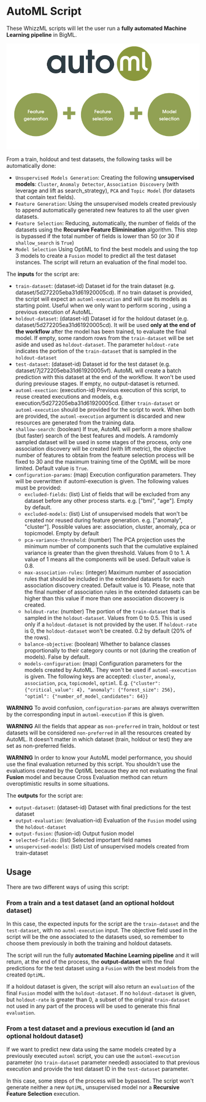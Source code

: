 # AutoML Script

These WhizzML scripts will let the user run a **fully automated
Machine Learning pipeline** in BigML.

![BigML AutoML Steps](../res/steps.png)

From a train, holdout and test datasets, the following tasks will
be automatically done:

-  `Unsupervised Models Generation`: Creating the following
  **unsupervised models**: `Cluster`, `Anomaly Detector`, `Association
  Discovery` (with leverage and lift as search_strategy), `PCA` and
  `Topic Model` (for datasets that contain text fields).
-  `Feature Generation`: Using the unsupervised models created
  previously to append automatically generated new features to all the
  user given datasets.
- `Feature Selection`: Reducing, automatically, the number of fields
  of the datasets using the **Recursive Feature Eliminination**
  algorithm. This step is bypassed if the total number of fields is
  lower than 50 (or 30 if `shallow_search` is `True`)
-  `Model Selection` Using OptiML to find the best models and using
  the top 3 models to create a `Fusion` model to predict all the test
  dataset instances. The script will return an evaluation of the final
  model too.


The **inputs** for the script are:

* `train-dataset`: (dataset-id) Dataset id for the train dataset
  (e.g. dataset/5d272205eba31d61920005cd). If no train dataset is
  provided, the script will expect an `automl-execution` and will use
  its models as starting point. Useful when we only want to perform
  scoring , using  a previous execution of AutoML.
* `holdout-dataset`: (dataset-id) Dataset id for the holdout dataset
  (e.g. dataset/5d272205ea31d61920005cd). It will be used **only at
  the end of the workflow** after the model has been trained, to
  evaluate the final model. If empty, some random rows from the
  `train-dataset` will be set aside and used as `holdout-dataset`. The
  parameter `holdout-rate` indicates the portion of the
  `train-dataset` that is sampled in the `holdout-dataset`
* `test-dataset`: (dataset-id) Dataset id for the test dataset
  (e.g. dataset/7j272205eba31d61920005vf). AutoML will create a batch
  prediction with this dataset at the end of the workflow. It won't be
  used during previouse stages. If empty, no output-dataset
  is returned.
* `automl-exection`: (execution-id) Previous execution of this script, to
  reuse created executions and models,
  e.g. execution/5d272205eba31d61920005cd. Either `train-dataset` or
  `automl-execution` should be provided for the script to work. When
  both are provided, the `automl-execution` argument is discarded and
  new resources are generated from the training data.
* `shallow-search`: (boolean) If true, AutoML will perform a more
  shallow (but faster) search of the best features and models. A
  ramdomly sampled dataset will be used in some stages of the process,
  only one association discovery will be created (with lift metric),
  the objective number of features to obtain from the feature
  selection process will be fixed to 30 and the maximum training time
  of the OptiML will be more limited. Default value is `True`.
* `configuration-params`: (map) Execution configuration
  parameters. They will be overwritten if automl-execution is
  given. The following values must be provided:
  * `excluded-fields`: (list) List of fields that will be excluded
    from any dataset before any other process starts. e.g. ["bmi",
    "age"]. Empty by default.
  * `excluded-models`: (list) List of unsupervised models that won't
    be created nor reused during feature generation. e.g. ["anomaly",
    "cluster"]. Possible values are: association, cluster, anomaly, pca
    or topicmodel. Empty by default
  * `pca-variance-threshold`: (number) The PCA projection uses the
    minimum number of components such that the cumulative explained
    variance is greater than the given threshold. Values from 0 to 1. A
    value of 1 means all the components will be used. Default value is
    0.8.
  * `max-association-rules`: (integer) Maximum number of association
    rules that should be included in the extended datasets for each
    association discovery created. Default value is 10. Please, note
    that the final number of association rules in the extended
    datasets can be higher than this value if more than one
    association discovery is created.
  * `holdout-rate`: (number) The portion of the `train-dataset`
    that is sampled in the `holdout-dataset`. Values from 0 to 0.5.
    This is used only if a `holdout-dataset` is not provided by the
    user. If `holdout-rate` is 0, the `holdout-dataset` won't be
    created. 0.2 by default (20% of the rows).
  * `balance-objective`: (boolean) Whether to balance classes
    proportionally to their category counts or not (during the
    creation of models). False by default.
  * `models-configuration`:  (map) Configuration parameters for the models
    created by AutoML. They won't be used if `automl-execution` is
    given. The following keys are accepted: `cluster`, `anomaly`,
    `association`, `pca`, `topicmodel`, `optiml`.
    E.g. `{"cluster": {"critical_value": 4},
           "anomaly": {"forest_size": 256},
           "optiml": {"number_of_model_candidates": 64}}`

**WARNING** To avoid confusion, `configuration-params` are always
overwritten by the corresponding input in `automl-execution` if this
is given.

**WARNING** All the fields that appear as `non-preferred` in train,
holdout or test datasets will be considered `non-preferred` in all
the resources created by AutoML. It doesn't matter in which dataset
(train, holdout or test) they are set as non-preferred fields.

**WARNING** In order to know your AutoML model performance, you should
use the final evaluation returned by this script. You shouldn't use
the evaluations created by the OptiML because they are not evaluating
the final **Fusion** model and because Cross Evaluation method can
return overoptimistic results in some situations.

The **outputs** for the script are:
* `output-dataset`: (dataset-id) Dataset with final predictions for the test dataset
* `output-evaluation`: (evaluation-id) Evaluation of the `Fusion`
  model using the `holdout-dataset`
* `output-fusion`: (fusion-id) Output fusion model
* `selected-fields`: (list) Selected important field names
* `unsupervised-models`: (list) List of unsupervised models created
  from train-dataset

## Usage
There are two different ways of using this script:

### From a train and a test dataset (and an optional holdout dataset)
In this case, the expected inputs for the script are the
`train-dataset` and the `test-dataset`, with no `autml-execution`
input.  The objective field used in the script will be the one
associated to the datasets used, so remember to choose them previously
in both the training and holdout datasets.

The script will run the fully **automated Machine Learning pipeline**
and it will return, at the end of the process, the **output-dataset**
with the final predictions for the test dataset using a `Fusion` with
the best models from the created `OptiML`.

If a holdout dataset is given, the script will also return an
`evaluation` of the final `Fusion` model with the
`holdout-dataset`. If no `holdout-dataset` is given, but
`holdout-rate` is greater than 0, a subset of the original
`train-dataset` not used in any part of the process will be used to
generate this final `evaluation`.

### From a test dataset and a previous execution id (and an optional holdout dataset)
If we want to predict new data using the same models created by a
previously executed `automl` script, you can use the `automl-execution`
parameter (no `train-dataset` parameter needed) associated to that
previous execution and provide the test dataset ID in the
`test-dataset` parameter.

In this case, some steps of the process will be bypassed. The script
won't generate neither a new `OptiML`, unsupervised model nor a
**Recursive Feature Selection** execution.
